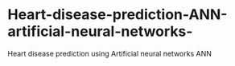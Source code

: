 # Heart-disease-prediction-ANN-artificial-neural-networks-
Heart disease prediction using Artificial neural networks ANN
